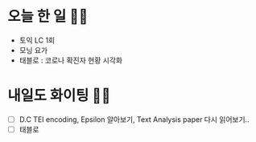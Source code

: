 # 오늘 한 일 🤛🏻
- 토익 LC 1회
- 모닝 요가
- 태블로 : 코로나 확진자 현황 시각화

# 내일도 화이팅 ✌🏻
- [ ] D.C TEI encoding, Epsilon 알아보기, Text Analysis paper 다시 읽어보기..
- [ ] 태블로
